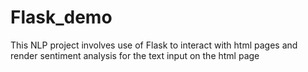# Flask_demo
This NLP project involves use of Flask to interact with html pages and render sentiment analysis for the text input on the html page
